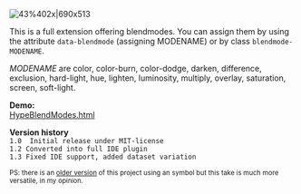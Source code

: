 ![43%402x|690x513](https://forums.tumult.com/uploads/db2156/optimized/3X/7/0/70bec569dd389d074f3b2efbbc3b907cbe5836ad_2_1380x1026.png) 

This is a full extension offering blendmodes. You can assign them by using the attribute `data-blendmode` (assigning MODENAME) or by class `blendmode-MODENAME`.

*MODENAME* are color, color-burn, color-dodge, darken, difference, exclusion, hard-light, hue, lighten, luminosity, multiply, overlay, saturation, screen, soft-light.

**Demo:**\
[HypeBlendModes.html](https://playground.maxziebell.de/Hype/BlendModes/HypeBlendModes.html)

**Version history**\
`1.0  Initial release under MIT-license`\
`1.2 Converted into full IDE plugin`\
`1.3 Fixed IDE support, added dataset variation`


<small>PS: there is an [older version](https://forums.tumult.com/t/hypeblendmodeenabler-1-1-with-thumbnail-preview-in-ide/12637) of this project using an symbol but this take is much more versatile, in my opinion.</small>
